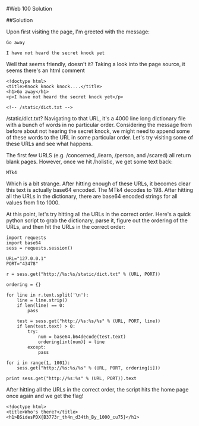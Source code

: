 #Web 100 Solution

##Solution


Upon first visiting the page, I'm greeted with the message:
```
Go away

I have not heard the secret knock yet
```

Well that seems friendly, doesn't it? Taking a look into the page source, it seems there's an html comment
```
<!doctype html>
<title>Knock knock knock....</title>
<h1>Go away</h1>
<p>I have not heard the secret knock yet</p>

<!-- /static/dict.txt -->
```

/static/dict.txt? Navigating to that URL, it's a 4000 line long dictionary file with a bunch of words in no particular order. Considering the message from before about not hearing the secret knock, we might need to append some of these words to the URL in some particular order. Let's try visiting some of these URLs and see what happens.

The first few URLS (e.g. /concerned, /learn, /person, and /scared) all return blank pages. However, once we hit /holistic, we get some text back:
```
MTk4
```
Which is a bit strange. After hitting enough of these URLs, it becomes clear this text is actually base64 encoded. The MTk4 decodes to 198. After hitting all the URLs in the dictionary, there are base64 encoded strings for all values from 1 to 1000.

At this point, let's try hitting all the URLs in the correct order. Here's a quick python script to grab the dictionary, parse it, figure out the ordering of the URLs, and then hit the URLs in the correct order:

```
import requests
import base64
sess = requests.session()

URL="127.0.0.1"
PORT="43478"

r = sess.get("http://%s:%s/static/dict.txt" % (URL, PORT))

ordering = {}

for line in r.text.split('\n'):
    line = line.strip()
    if len(line) == 0:
        pass

    test = sess.get("http://%s:%s/%s" % (URL, PORT, line))
    if len(test.text) > 0:
        try:
            num = base64.b64decode(test.text)
            ordering[int(num)] = line
        except:
            pass

for i in range(1, 1001):
    sess.get("http://%s:%s/%s" % (URL, PORT, ordering[i]))

print sess.get("http://%s:%s" % (URL, PORT)).text
```

After hitting all the URLs in the correct order, the script hits the home page once again and we get the flag!

```
<!doctype html>
<title>Who's there?</title>
<h1>BSidesPDX{B3773r_th4n_d34th_By_1000_cu75}</h1>
```